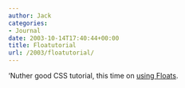 ```yaml
---
author: Jack
categories:
- Journal
date: 2003-10-14T17:40:44+00:00
title: Floatutorial
url: /2003/floatutorial/
---
```


&#8216;Nuther good CSS tutorial, this time on [using Floats][1].

 [1]: http://css.maxdesign.com.au/floatutorial/ "Step by step CSS float tutorial"